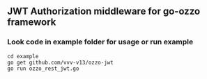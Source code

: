 ## JWT Authorization middleware for go-ozzo framework

### Look code in example folder for usage or run example
    cd example
    go get github.com/vvv-v13/ozzo-jwt
    go run ozzo_rest_jwt.go
